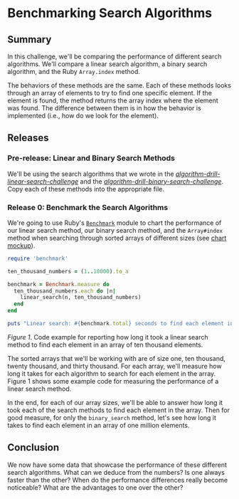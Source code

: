 # Benchmarking Search Algorithms

## Summary
In this challenge, we'll be comparing the performance of different search algorithms.  We'll compare a linear search algorithm, a binary search algorithm, and the Ruby `Array.index` method.

The behaviors of these methods are the same.  Each of these methods looks through an array of elements to try to find one specific element.  If the element is found, the method returns the array index where the element was found.  The difference between them is in how the behavior is implemented (i.e., how do we look for the element).


## Releases
### Pre-release: Linear and Binary Search Methods
We'll be using the search algorithms that we wrote in the *[algorithm-drill-linear-search-challenge][]* and the *[algorithm-drill-binary-search-challenge][]*.  Copy each of these methods into the appropriate file.


### Release 0: Benchmark the Search Algorithms
We're going to use Ruby's [`Benchmark`][] module to chart the performance of our linear search method, our binary search method, and the `Array#index` method when searching through sorted arrays of different sizes (see [chart mockup][]).

```ruby
require 'benchmark'

ten_thousand_numbers = (1..10000).to_a

benchmark = Benchmark.measure do
  ten_thousand_numbers.each do |n|
    linear_search(n, ten_thousand_numbers)
  end
end

puts "Linear search: #{benchmark.total} seconds to find each element in a ten-thousand-element array."
```
*Figure 1*.  Code example for reporting how long it took a linear search method to find each element in an array of ten thousand elements.

The sorted arrays that we'll be working with are of size one, ten thousand, twenty thousand, and thirty thousand.  For each array, we'll measure how long it takes for each algorithm to search for each element in the array.  Figure 1 shows some example code for measuring the performance of a linear search method.

In the end, for each of our array sizes, we'll be able to answer how long it took each of the search methods to find each element in the array.  Then for good measure, for only the `binary_search` method, let's see how long it takes to find each element in an array of one million elements.


## Conclusion
We now have some data that showcase the performance of these different search algorithms.  What can we deduce from the numbers?  Is one always faster than the other?  When do the performance differences really become noticeable?  What are the advantages to one over the other?


[algorithm-drill-linear-search-challenge]: ../../../algorithm-drill-linear-search-challenge
[algorithm-drill-binary-search-challenge]: ../../../algorithm-drill-binary-search-challenge
[`Benchmark`]: http://ruby-doc.org/stdlib-2.2.0/libdoc/benchmark/rdoc/Benchmark.html
[chart mockup]: readme-assets/search-algorithm-chart.png
